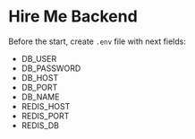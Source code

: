 # Hire Me Backend

Before the start, create `.env` file with next fields:

* DB_USER
* DB_PASSWORD
* DB_HOST
* DB_PORT
* DB_NAME
* REDIS_HOST
* REDIS_PORT
* REDIS_DB
